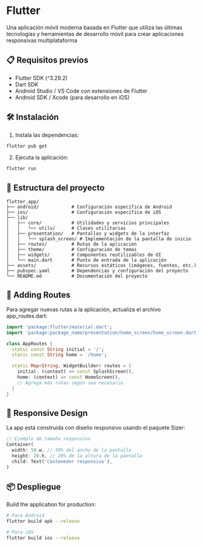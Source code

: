 # Flutter

Una aplicación móvil moderna basada en Flutter que utiliza las últimas tecnologías y herramientas de desarrollo móvil para crear aplicaciones responsivas multiplataforma

## 📋 Requisitos previos

- Flutter SDK (^3.29.2)
- Dart SDK
- Android Studio / VS Code con extensiones de Flutter
- Android SDK / Xcode (para desarrollo en iOS)

## 🛠️ Instalación

1. Instala las dependencias:
```bash
flutter pub get
```

2. Ejecuta la aplicación:
```bash
flutter run
```

## 📁 Estructura del proyecto

```
flutter_app/
├── android/            # Configuración específica de Android
├── ios/                # Configuración específica de iOS
├── lib/
│   ├── core/           # Utilidades y servicios principales
│   │   └── utils/      # Clases utilitarias
│   ├── presentation/   # Pantallas y widgets de la interfaz
│   │   └── splash_screen/ # Implementación de la pantalla de inicio
│   ├── routes/         # Rutas de la aplicación
│   ├── theme/          # Configuración de temas
│   ├── widgets/        # Componentes reutilizables de UI
│   └── main.dart       # Punto de entrada de la aplicación
├── assets/             # Recursos estáticos (imágenes, fuentes, etc.)
├── pubspec.yaml        # Dependencias y configuración del proyecto
└── README.md           # Documentación del proyecto
```

## 🧩 Adding Routes

Para agregar nuevas rutas a la aplicación, actualiza el archivo app_routes.dart:

```dart
import 'package:flutter/material.dart';
import 'package:package_name/presentation/home_screen/home_screen.dart';

class AppRoutes {
  static const String initial = '/';
  static const String home = '/home';

  static Map<String, WidgetBuilder> routes = {
    initial: (context) => const SplashScreen(),
    home: (context) => const HomeScreen(),
    // Agrega más rutas según sea necesario
  }
}
```

## 📱 Responsive Design

La app está construida con diseño responsivo usando el paquete Sizer:

```dart
// Ejemplo de tamaño responsivo
Container(
  width: 50.w, // 50% del ancho de la pantalla
  height: 20.h, // 20% de la altura de la pantalla
  child: Text('Contenedor responsivo'),
)
```
## 📦 Despliegue

Build the application for production:

```bash
# Para Android
flutter build apk --release

# Para iOS
flutter build ios --release
```

